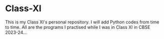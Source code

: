 # Class-XI
This is my Class XI's personal repository. I will add Python codes from time to time.
All are the programs I practised while I was in Class XI in CBSE 2023-24...
